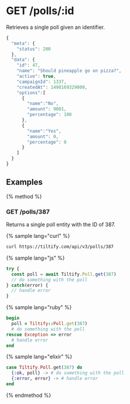 # GET /polls/:id

Retrieves a single poll given an identifier.

```js
{
  "meta": {
    "status": 200
  },
  "data": {
    "id": 47,
    "name": "Should pineapple go on pizza?",
    "active": true,
    "campaignId": 1337,
    "createdAt": 1498169329000,
    "options":[  
      {  
        "name":"No",
        "amount": 9001,
        "percentage": 100
      },
      {  
        "name":"Yes",
        "amount": 0,
        "percentage": 0
      }
    ]
  }
}
```

## Examples

{% method %}
### GET /polls/387
Returns a single poll entity with the ID of 387.

{% sample lang="curl" %}
```bash
curl https://tiltify.com/api/v3/polls/387
```

{% sample lang="js" %}
```js
try {
  const poll = await Tiltify.Poll.get(387)
  // do something with the poll
} catch(error) {
  // handle error
}
```

{% sample lang="ruby" %}
```ruby
begin
  poll = Tiltify::Poll.get(387)
  # do something with the poll
rescue Exception => error
  # handle error
end
```

{% sample lang="elixir" %}
```elixir
case Tiltify.Poll.get(387) do
  {:ok, poll} -> # do something with the poll
  {:error, error} -> # handle error
end
```

{% endmethod %}
